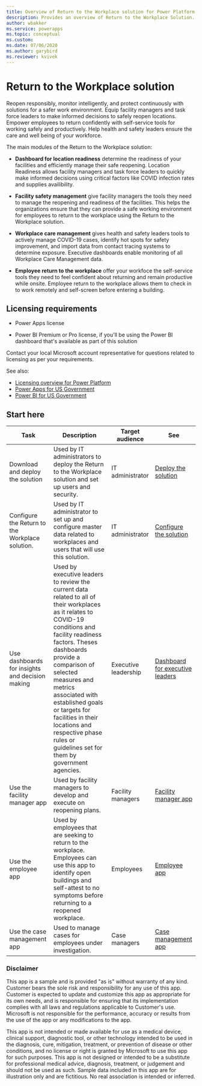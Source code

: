 ```yaml
---
title: Overview of Return to the Workplace solution for Power Platform | Microsoft Docs
description: Provides an overview of Return to the Workplace Solution.
author: wbakker
ms.service: powerapps
ms.topic: conceptual
ms.custom: 
ms.date: 07/06/2020
ms.author: garybird
ms.reviewer: kvivek
---
```

# Return to the Workplace solution

Reopen responsibly, monitor intelligently, and protect continuously with solutions for a safer work environment. Equip facility managers and task force leaders to make informed decisions to safely reopen locations. Empower employees to return confidently with self-service tools for working safely and productively. Help health and safety leaders ensure the care and well being of your workforce.

The main modules of the Return to the Workplace solution:

- **Dashboard for location readiness** determine the readiness of your facilities and efficiently manage their safe reopening. Location Readiness allows facility managers and task force leaders to quickly make informed decisions using critical factors like COVID infection rates and supplies availibility.

- **Facility safety management** give facility managers the tools they need to manage the reopening and readiness of the facilities. This helps the organizations ensure that they can provide a safe working environment for employees to return to the workplace using the Return to the Workplace solution.

- **Workplace care management** gives health and safety leaders tools to actively manage COVID-19 cases, identify hot spots for safety improvement, and import data from contact tracing systems to determine exposure. Executive dashboards enable monitoring of all Workplace Care Management data.

- **Employee return to the workplace** offer your workfoce the self-service tools they need to feel confident about returning and remain productive while onsite. Employee return to the workplace allows them to check in to work remotely and self-screen before entering a building.


<!--
## Demo: Quick overview

Watch a quick overview of the solution.

<br/>

> add video embed link

-->

## Licensing requirements

- Power Apps license

- Power BI Premium or Pro license, if you'll be using the Power BI dashboard that's available as part of this solution 


Contact your local Microsoft account representative for questions related to licensing as per your requirements.

See also: 

- [Licensing overview for Power Platform](https://docs.microsoft.com/power-platform/admin/pricing-billing-skus)
- [Power Apps for US Government](https://docs.microsoft.com/power-platform/admin/powerapps-us-government)
- [Power BI for US Government](https://docs.microsoft.com/power-bi/service-govus-overview)

## Start here

|Task | Description|Target audience|See|
|--|--|-----|--|
|Download and deploy the solution| Used by IT administrators to deploy the Return to the Workplace solution and set up users and security.|IT administrator|[Deploy the solution](deploy.md)|
|Configure the Return to the Workplace solution.| Used by IT administrator to set up and configure master data related to workplaces and users that will use this solution.|IT administrator|[Configure the solution](configure.md)|
|Use dashboards for insights and decision making|Used by executive leaders to review the current data related to all of their workplaces as it relates to COVID-19 conditions and facility readiness factors. Theses dashboards provide a comparison of selected measures and metrics associated with established goals or targets for facilities in their locations and respective phase rules or guidelines set for them by government agencies.|Executive leadership|[Dashboard for executive leaders](dashboard-for-executive-leadership.md)|
|Use the facility manager app| Used by facility managers to develop and execute on reopening plans.|Facility managers|[Facility manager app](app-for-facility-manager.md)
|Use the employee app|Used by employees that are seeking to return to the workplace. Employees can use this app to identify open buildings and self-attest to no symptoms before returning to a reopened workplace.|Employees|[Employee app](app-for-employee.md)
|Use the case management app|Used to manage cases for employees under investigation.|Case managers|[Case management app](app-for-health-and-safety-lead.md)


<!--
## Issues and feedback

- To report an issue with the Return to the Workplace solution, visit <https://aka.ms/rtw-issues>.

- For feedback about the Return to the Workplace solution, visit <https://aka.ms/rtw-feedback>.
-->

### Disclaimer

This app is a sample and is provided "as is" without warranty of any kind.  Customer bears the sole risk and responsibility for any use of this app.  Customer is expected to update and customize this app as appropriate for its own needs, and is responsible for ensuring that its implementation complies with all laws and regulations applicable to Customer's use.  Microsoft is not responsible for the performance, accuracy or results from the use of the app or any modifications to the app.  

This app is not intended or made available for use as a medical device, clinical support, diagnostic tool, or other technology intended to be used in the diagnosis, cure, mitigation, treatment, or prevention of disease or other conditions, and no license or right is granted by Microsoft to use this app for such purposes. This app is not designed or intended to be a substitute for professional medical advice, diagnosis, treatment, or judgement and should not be used as such. Sample data included in this app are for illustration only and are fictitious.  No real association is intended or inferred. 
